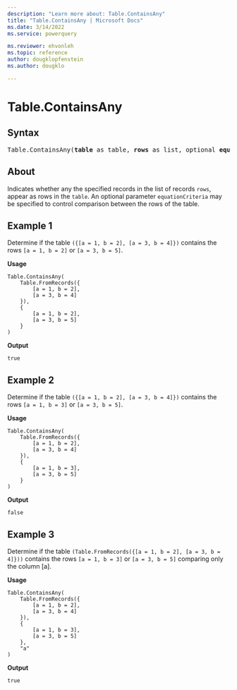```yaml
---
description: "Learn more about: Table.ContainsAny"
title: "Table.ContainsAny | Microsoft Docs"
ms.date: 3/14/2022
ms.service: powerquery

ms.reviewer: ehvonleh
ms.topic: reference
author: dougklopfenstein
ms.author: dougklo

---
```

# Table.ContainsAny

## Syntax

<pre>
Table.ContainsAny(<b>table</b> as table, <b>rows</b> as list, optional <b>equationCriteria</b> as any) as logical
</pre>
  
## About

Indicates whether any the specified records in the list of records `rows`, appear as rows in the `table`. An optional parameter `equationCriteria` may be specified to control comparison between the rows of the table.

## Example 1

Determine if the table `({[a = 1, b = 2], [a = 3, b = 4]})` contains the rows `[a = 1, b = 2]` or `[a = 3, b = 5]`.

**Usage**

```powerquery-m
Table.ContainsAny(
    Table.FromRecords({
        [a = 1, b = 2],
        [a = 3, b = 4]
    }),
    {
        [a = 1, b = 2],
        [a = 3, b = 5]
    }
)
```

**Output**

`true`

## Example 2

Determine if the table `({[a = 1, b = 2], [a = 3, b = 4]})` contains the rows `[a = 1, b = 3]` or `[a = 3, b = 5]`.

**Usage**

```powerquery-m
Table.ContainsAny(
    Table.FromRecords({
        [a = 1, b = 2],
        [a = 3, b = 4]
    }),
    {
        [a = 1, b = 3],
        [a = 3, b = 5]
    }
)
```

**Output**

`false`

## Example 3

Determine if the table `(Table.FromRecords({[a = 1, b = 2], [a = 3, b = 4]}))` contains the rows `[a = 1, b = 3]` or `[a = 3, b = 5]` comparing only the column [a].

**Usage**

```powerquery-m
Table.ContainsAny(
    Table.FromRecords({
        [a = 1, b = 2],
        [a = 3, b = 4]
    }),
    {
        [a = 1, b = 3],
        [a = 3, b = 5]
    },
    "a"
)
```

**Output**

`true`
